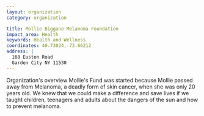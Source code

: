 ```yaml
---
layout: organization
category: organization

title: Mollie Biggane Melanoma Foundation
impact_area: Health
keywords: Health and Wellness
coordinates: 40.73024,-73.66212
address: |
  168 Euston Road
  Garden City NY 11530
---
```

Organization's overview
Mollie's Fund was started because Mollie passed away from Melanoma, a deadly form of skin cancer, when she was only 20 years old.  We knew that we could make a difference and save lives if we taught children, teenagers and adults about the dangers of the sun and how to prevent melanoma.